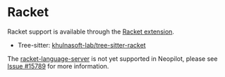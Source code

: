 # Racket

Racket support is available through the [Racket extension](https://github.com/neopilot-extensions/racket).

- Tree-sitter: [khulnasoft-lab/tree-sitter-racket](https://github.com/khulnasoft-lab/tree-sitter-racket)

The [racket-language-server](https://docs.racket-lang.org/racket-language-server/index.html) is not yet supported in Neopilot, please see [Issue #15789](https://github.com/khulnasoft-lab/neopilot/issues/15789) for more information.
